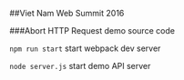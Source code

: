 ##Viet Nam Web Summit 2016

###Abort HTTP Request demo source code

`npm run start` start webpack dev server

`node server.js` start demo API server

